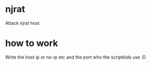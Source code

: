 # njrat
Attack njrat host 

# how to work 
Write the host ip or no-ip etc
and the port who the scriptkids use :D
